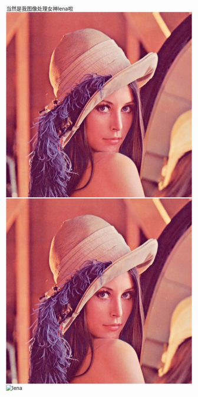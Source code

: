 当然是我图像处理女神lena啦
![lena.jpg](https://github.com/aldehyde-rcho/aldehyde-rcho.github.io/raw/main/assets/lena_std.jpg)
![lena.tif](https://github.com/aldehyde-rcho/aldehyde-rcho.github.io/raw/main/assets/lena_std.jpg)
![lena](https://github.com/aldehyde-rcho/aldehyde-rcho.github.io/assets/72068339/7c56f83c-12ed-488d-bc27-aaed0ed23197)